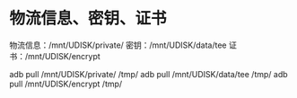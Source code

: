 # 物流信息、密钥、证书

物流信息：/mnt/UDISK/private/
密钥：/mnt/UDISK/data/tee
证书：/mnt/UDISK/encrypt

adb pull /mnt/UDISK/private/ /tmp/
adb pull /mnt/UDISK/data/tee /tmp/
adb pull /mnt/UDISK/encrypt  /tmp/